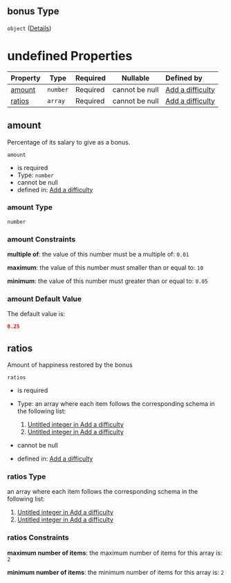 ## bonus Type

`object` ([Details](add-difficulty-properties-happiness-properties-bonus.md))

# undefined Properties

| Property          | Type     | Required | Nullable       | Defined by                                                                                                                                                                   |
| :---------------- | -------- | -------- | -------------- | :--------------------------------------------------------------------------------------------------------------------------------------------------------------------------- |
| [amount](#amount) | `number` | Required | cannot be null | [Add a difficulty](add-difficulty-properties-happiness-properties-bonus-properties-amount.md "add-difficulty.json#/properties/happiness/properties/bonus/properties/amount") |
| [ratios](#ratios) | `array`  | Required | cannot be null | [Add a difficulty](add-difficulty-properties-happiness-properties-bonus-properties-ratios.md "add-difficulty.json#/properties/happiness/properties/bonus/properties/ratios") |

## amount

Percentage of its salary to give as a bonus.


`amount`

-   is required
-   Type: `number`
-   cannot be null
-   defined in: [Add a difficulty](add-difficulty-properties-happiness-properties-bonus-properties-amount.md "add-difficulty.json#/properties/happiness/properties/bonus/properties/amount")

### amount Type

`number`

### amount Constraints

**multiple of**: the value of this number must be a multiple of: `0.01`

**maximum**: the value of this number must smaller than or equal to: `10`

**minimum**: the value of this number must greater than or equal to: `0.05`

### amount Default Value

The default value is:

```json
0.25
```

## ratios

Amount of happiness restored by the bonus


`ratios`

-   is required
-   Type: an array where each item follows the corresponding schema in the following list:

    1.  [Untitled integer in Add a difficulty](add-difficulty-properties-happiness-properties-bonus-properties-ratios-items-0.md "check type definition")
    2.  [Untitled integer in Add a difficulty](add-difficulty-properties-happiness-properties-bonus-properties-ratios-items-1.md "check type definition")
-   cannot be null
-   defined in: [Add a difficulty](add-difficulty-properties-happiness-properties-bonus-properties-ratios.md "add-difficulty.json#/properties/happiness/properties/bonus/properties/ratios")

### ratios Type

an array where each item follows the corresponding schema in the following list:

1.  [Untitled integer in Add a difficulty](add-difficulty-properties-happiness-properties-bonus-properties-ratios-items-0.md "check type definition")
2.  [Untitled integer in Add a difficulty](add-difficulty-properties-happiness-properties-bonus-properties-ratios-items-1.md "check type definition")

### ratios Constraints

**maximum number of items**: the maximum number of items for this array is: `2`

**minimum number of items**: the minimum number of items for this array is: `2`
